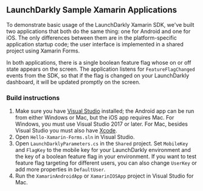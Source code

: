 ## LaunchDarkly Sample Xamarin Applications

To demonstrate basic usage of the LaunchDarkly Xamarin SDK, we've built two applications that both do the same thing: one for Android and one for iOS. The only differences between them are in the platform-specific application startup code; the user interface is implemented in a shared project using Xamarin Forms.

In both applications, there is a single boolean feature flag whose on or off state appears on the screen. The application listens for `FeatureFlagChanged` events from the SDK, so that if the flag is changed on your LaunchDarkly dashboard, it will be updated promptly on the screen.

### Build instructions

1. Make sure you have [Visual Studio](https://visualstudio.microsoft.com/downloads/) installed; the Android app can be run from either Windows or Mac, but the iOS app requires Mac. For Windows, you must use Visual Studio 2017 or later. For Mac, besides Visual Studio you must also have [Xcode](https://itunes.apple.com/us/app/xcode/id497799835?ls=1&mt=12).
2. Open `Hello-Xamarin-Forms.sln` in Visual Studio.
3. Open `LaunchDarklyParameters.cs` in the `Shared` project. Set `MobileKey` and `FlagKey` to the mobile key for your LaunchDarkly environment and the key of a boolean feature flag in your environment. If you want to test feature flag targeting for different users, you can also change `UserKey` or add more properties in `DefaultUser`.
4. Run the `XamarinAndroidApp` or `XamarinIOSApp` project in Visual Studio for Mac.
